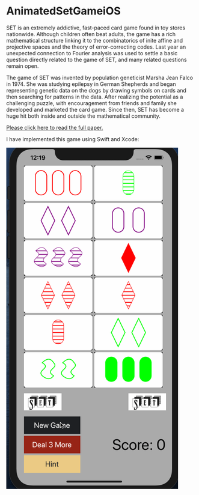 # AnimatedSetGameiOS

SET is an extremely addictive, fast-paced card game found in toy stores nationwide. Although children often beat adults, the game has a rich mathematical structure linking it to the combinatorics of inite affine and projective spaces and the theory of error-correcting codes. Last year an unexpected connection to Fourier analysis was used to settle a basic question directly related to the game of SET, and many related questions remain open. 

The game of SET was invented by population geneticist Marsha Jean Falco in 1974. She was studying epilepsy in German Shepherds and began representing genetic data on the dogs by drawing symbols on cards and then searching for patterns in the data. After realizing the potential as a challenging puzzle, with encouragement from friends and family she developed and marketed the card game. Since then, SET has become a huge hit both inside and outside the mathematical community.

[Please click here to read the full paper.](http://homepages.warwick.ac.uk/staff/D.Maclagan/papers/set.pdf)


I have implemented this game using Swift and Xcode:

![photo](https://github.com/sabrisonmez54/AnimatedSetGameiOS/blob/master/AnimatedSet_GIF.gif)
